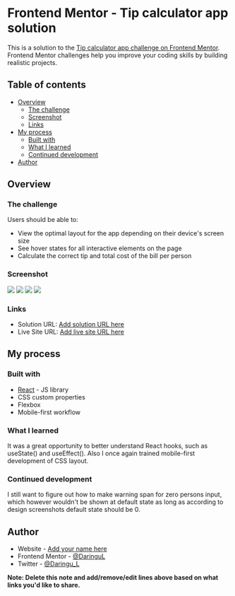 # Frontend Mentor - Tip calculator app solution

This is a solution to the [Tip calculator app challenge on Frontend Mentor](https://www.frontendmentor.io/challenges/tip-calculator-app-ugJNGbJUX). Frontend Mentor challenges help you improve your coding skills by building realistic projects.

## Table of contents

- [Overview](#overview)
    - [The challenge](#the-challenge)
    - [Screenshot](#screenshot)
    - [Links](#links)
- [My process](#my-process)
    - [Built with](#built-with)
    - [What I learned](#what-i-learned)
    - [Continued development](#continued-development)
- [Author](#author)

## Overview

### The challenge

Users should be able to:

- View the optimal layout for the app depending on their device's screen size
- See hover states for all interactive elements on the page
- Calculate the correct tip and total cost of the bill per person

### Screenshot

![](./screenshots/splitter-default-desktop.png)
![](./screenshots/splitter-completed-desktop.png)
![](./screenshots/splitter-completed-mobile.png)
![](./screenshots/splitter-custom-tip-mobile.png)

### Links

- Solution URL: [Add solution URL here](https://your-solution-url.com)
- Live Site URL: [Add live site URL here](https://your-live-site-url.com)

## My process

### Built with

- [React](https://reactjs.org/) - JS library
- CSS custom properties
- Flexbox
- Mobile-first workflow

### What I learned
It was a great opportunity to better understand React hooks, such as useState() and useEffect(). Also I once again trained mobile-first development of CSS layout.

### Continued development
I still want to figure out how to make warning span for zero persons input, which however wouldn't be shown at default state as long as according to design screenshots default state should be 0.


## Author

- Website - [Add your name here](https://www.your-site.com)
- Frontend Mentor - [@DaringuL](https://www.frontendmentor.io/profile/DaringuL)
- Twitter - [@Daringu_L](https://twitter.com/Daringu_L)

**Note: Delete this note and add/remove/edit lines above based on what links you'd like to share.**
